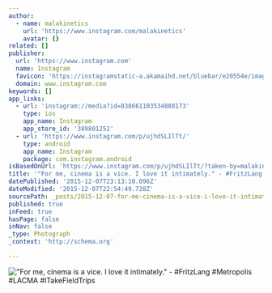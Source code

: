 ```yaml
---
author:
  - name: malakinetics
    url: 'https://www.instagram.com/malakinetics'
    avatar: {}
related: []
publisher:
  url: 'https://www.instagram.com'
  name: Instagram
  favicon: 'https://instagramstatic-a.akamaihd.net/bluebar/e20554e/images/ico/favicon.ico'
  domain: www.instagram.com
keywords: []
app_links:
  - url: 'instagram://media?id=838661103534888173'
    type: ios
    app_name: Instagram
    app_store_id: '389801252'
  - url: 'https://www.instagram.com/p/ujhdSLIlTt/'
    type: android
    app_name: Instagram
    package: com.instagram.android
isBasedOnUrl: 'https://www.instagram.com/p/ujhdSLIlTt/?taken-by=malakinetics'
title: '"For me, cinema is a vice. I love it intimately." - #FritzLang #Metropolis #LACMA #ITakeFieldTrips'
datePublished: '2015-12-07T23:13:10.096Z'
dateModified: '2015-12-07T22:54:49.728Z'
sourcePath: _posts/2015-12-07-for-me-cinema-is-a-vice-i-love-it-intimately-fritzla.md
published: true
inFeed: true
hasPage: false
inNav: false
_type: Photograph
_context: 'http://schema.org'

---
```

!["For me&comma; cinema is a vice&period; I love it intimately&period;" - &num;FritzLang &num;Metropolis &num;LACMA &num;ITakeFieldTrips](https://scontent.cdninstagram.com/hphotos-frc/t51.2885-15/e15/10727514_377603855731680_2013328208_n.jpg)